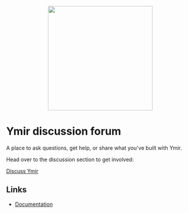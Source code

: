 <p align="center">
    <a href="https://ymirapp.com" target="_blank" align="center">
        <img src="https://cdn-std.droplr.net/files/acc_680806/69fc3k" width="280">
    </a>
</p>

# Ymir discussion forum

A place to ask questions, get help, or share what you've built with Ymir.

Head over to the discussion section to get involved:

[Discuss Ymir][2]

## Links

 * [Documentation][3]

[1]: https://ymirapp.com
[2]: https://github.com/ymirapp/forum/discussions
[3]: https://docs.ymirapp.com
